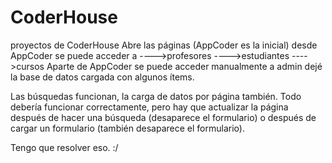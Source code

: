 # CoderHouse
proyectos de CoderHouse
Abre las páginas (AppCoder es la inicial)
desde AppCoder se puede acceder a
---->profesores
---->estudiantes
---->cursos
Aparte de AppCoder se puede acceder manualmente a admin
dejé la base de datos cargada con algunos ítems.

Las búsquedas funcionan, la carga de datos por página también. Todo debería funcionar correctamente, pero hay que actualizar la página después de hacer una búsqueda (desaparece el formulario) o después de cargar un formulario (también desaparece el formulario).

Tengo que resolver eso. :/
